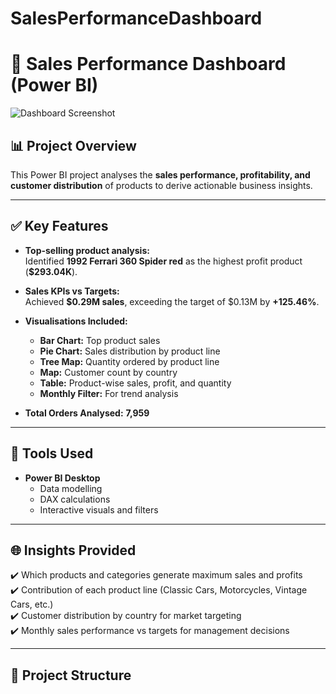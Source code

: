 # SalesPerformanceDashboard
# 🚀 Sales Performance Dashboard (Power BI)

![Dashboard Screenshot](screenshots/dashboard.png)

## 📊 **Project Overview**

This Power BI project analyses the **sales performance, profitability, and customer distribution** of products to derive actionable business insights.

---

## ✅ **Key Features**

- **Top-selling product analysis:**  
  Identified **1992 Ferrari 360 Spider red** as the highest profit product (**$293.04K**).

- **Sales KPIs vs Targets:**  
  Achieved **$0.29M sales**, exceeding the target of $0.13M by **+125.46%**.

- **Visualisations Included:**  
  - **Bar Chart:** Top product sales  
  - **Pie Chart:** Sales distribution by product line  
  - **Tree Map:** Quantity ordered by product line  
  - **Map:** Customer count by country  
  - **Table:** Product-wise sales, profit, and quantity  
  - **Monthly Filter:** For trend analysis

- **Total Orders Analysed:** **7,959**

---

## 🔧 **Tools Used**

- **Power BI Desktop**
  - Data modelling
  - DAX calculations
  - Interactive visuals and filters

---

## 🌐 **Insights Provided**

✔️ Which products and categories generate maximum sales and profits  
✔️ Contribution of each product line (Classic Cars, Motorcycles, Vintage Cars, etc.)  
✔️ Customer distribution by country for market targeting  
✔️ Monthly sales performance vs targets for management decisions

---

## 📂 **Project Structure**

